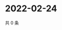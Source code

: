 # 2022-02-24

共 0 条

<!-- BEGIN WEIBO -->
<!-- 最后更新时间 Thu Feb 24 2022 10:31:53 GMT+0800 (China Standard Time) -->

<!-- END WEIBO -->
